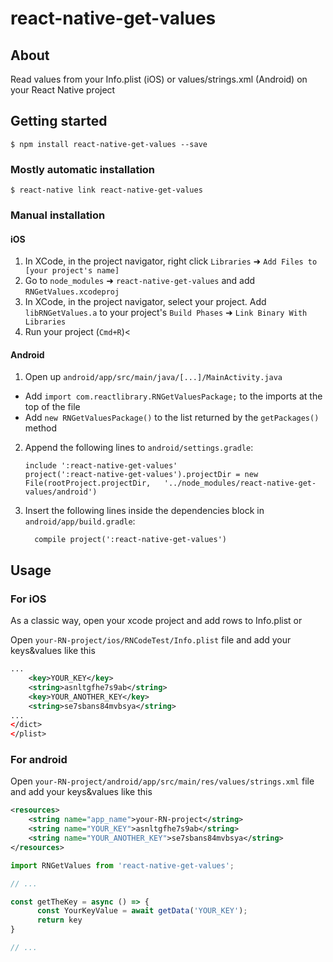 
# react-native-get-values

## About

Read values from your Info.plist (iOS) or values/strings.xml (Android) on your React Native project

## Getting started

`$ npm install react-native-get-values --save`

### Mostly automatic installation

`$ react-native link react-native-get-values`

### Manual installation


#### iOS

1. In XCode, in the project navigator, right click `Libraries` ➜ `Add Files to [your project's name]`
2. Go to `node_modules` ➜ `react-native-get-values` and add `RNGetValues.xcodeproj`
3. In XCode, in the project navigator, select your project. Add `libRNGetValues.a` to your project's `Build Phases` ➜ `Link Binary With Libraries`
4. Run your project (`Cmd+R`)<

#### Android

1. Open up `android/app/src/main/java/[...]/MainActivity.java`
  - Add `import com.reactlibrary.RNGetValuesPackage;` to the imports at the top of the file
  - Add `new RNGetValuesPackage()` to the list returned by the `getPackages()` method
2. Append the following lines to `android/settings.gradle`:
  	```
  	include ':react-native-get-values'
  	project(':react-native-get-values').projectDir = new File(rootProject.projectDir, 	'../node_modules/react-native-get-values/android')
  	```
3. Insert the following lines inside the dependencies block in `android/app/build.gradle`:
  	```
      compile project(':react-native-get-values')
  	```


## Usage

### For iOS

As a classic way, open your xcode project and add rows to Info.plist or

Open  `your-RN-project/ios/RNCodeTest/Info.plist` file 
and add your keys&values like this

```xml
...
	<key>YOUR_KEY</key>
	<string>asnltgfhe7s9ab</string>
	<key>YOUR_ANOTHER_KEY</key>
	<string>se7sbans84mvbsya</string>
...
</dict>
</plist>

```

### For android

Open `your-RN-project/android/app/src/main/res/values/strings.xml` file
and add your keys&values like this

```xml
<resources>
    <string name="app_name">your-RN-project</string>
    <string name="YOUR_KEY">asnltgfhe7s9ab</string>
    <string name="YOUR_ANOTHER_KEY">se7sbans84mvbsya</string>
</resources>

```

```javascript
import RNGetValues from 'react-native-get-values';

// ...

const getTheKey = async () => {
      const YourKeyValue = await getData('YOUR_KEY');
      return key
}

// ...

```
  
